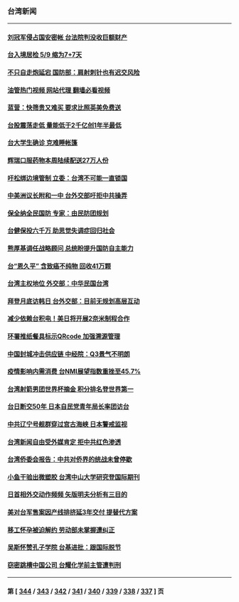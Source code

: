### 台湾新闻
---
#### [刘冠军侵占国安密帐 台法院判没收巨额财产](../../pages/ncid1349361/n13726257.md?05040045) 
#### [台入境居检 5/9 缩为7+7天](../../pages/ncid1349361/n13726251.md?05040045) 
#### [不只自走炮延宕 国防部：肩射刺针也有迟交风险](../../pages/ncid1349361/n13726232.md?05040045) 
#### [油管热门视频 网站代理 翻墙必看视频](http://209.222.30.114:81/youtube.html?05040045)
#### [蓝营：快筛贵又难买 要求比照英美免费送](../../pages/ncid1349361/n13726202.md?05040045) 
#### [台股震荡走低 量能低于2千亿创1年半最低](../../pages/ncid1349361/n13726236.md?05040045) 
#### [台大学生确诊 克难睡帐篷](../../pages/ncid1349361/n13726203.md?05040045) 
#### [辉瑞口服药物本周陆续配送27万人份](../../pages/ncid1349361/n13726193.md?05040045) 
#### [吁松绑边境管制 立委：台湾不可能一直锁国](../../pages/ncid1349361/n13726195.md?05040045) 
#### [中美洲议长附和一中 台外交部吁拒中共操弄](../../pages/ncid1349361/n13726218.md?05040045) 
#### [保全纳全民国防 专家：由民防团规划](../../pages/ncid1349361/n13726217.md?05040045) 
#### [台健保投六千万 助思觉失调症回归社会](../../pages/ncid1349361/n13726204.md?05040045) 
#### [熊厚基调任战略顾问 总统盼提升国防自主能力](../../pages/ncid1349361/n13726179.md?05040045) 
#### [台“恩久平” 含致癌不纯物 回收41万颗](../../pages/ncid1349361/n13726205.md?05040045) 
#### [台湾主权地位 外交部：中华民国台湾](../../pages/ncid1349361/n13726170.md?05040045) 
#### [拜登月底访韩日 台外交部：目前无规划高层互动](../../pages/ncid1349361/n13726171.md?05040045) 
#### [减少依赖台积电！美日将开展2奈米制程合作](../../pages/ncid1349361/n13726145.md?05040045) 
#### [环署推纸餐具标示QRcode 加强溯源管理](../../pages/ncid1349361/n13726123.md?05040045) 
#### [中国封城冲击供应链 中经院：Q3景气不明朗](../../pages/ncid1349361/n13725986.md?05040045) 
#### [疫情影响内需消费 台NMI展望指数重挫至45.7%](../../pages/ncid1349361/n13725999.md?05040045) 
#### [台湾射箭男团世界杯摘金 积分排名登世界第一](../../pages/ncid1349361/n13725994.md?05040045) 
#### [台日断交50年 日本自民党青年局长率团访台](../../pages/ncid1349361/n13726098.md?05040045) 
#### [中共辽宁号舰群穿过宫古海峡 日本警戒监视](../../pages/ncid1349361/n13726038.md?05040045) 
#### [台湾新闻自由受外媒肯定 拒中共红色渗透](../../pages/ncid1349361/n13725909.md?05040045) 
#### [台湾侨委会报告：中共对侨界的统战未曾停歇](../../pages/ncid1349361/n13725587.md?05040045) 
#### [小鱼干验出微塑胶 台湾中山大学研究登国际期刊](../../pages/ncid1349361/n13725406.md?05040045) 
#### [日首相外交动作频频 矢版明夫分析有三目的](../../pages/ncid1349361/n13725662.md?05040045) 
#### [美对台军售案因产线排挤延3年交付 提替代方案](../../pages/ncid1349361/n13725597.md?05040045) 
#### [移工怀孕被迫解约 劳动部未掌握遭纠正](../../pages/ncid1349361/n13725660.md?05040045) 
#### [吴斯怀赞孔子学院 台基进批：跟国际脱节](../../pages/ncid1349361/n13725581.md?05040045) 
#### [窃密跳槽中国公司 台耀化学前主管遭判刑](../../pages/ncid1349361/n13725659.md?05040045) 

---
#### 第 [ [344](./344.md?05040045) / [343](./343.md?05040045) / [342](./342.md?05040045) / [341](./341.md?05040045) / [340](./340.md?05040045) / [339](./339.md?05040045) / [338](./338.md?05040045) / [337](./337.md?05040045) ] 页
